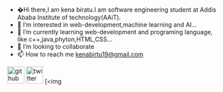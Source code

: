 - �Hi there,I am kena biratu.I am software engineering student at Addis Ababa Institute of technology(AAiT).
- 👀 I’m interested in web-development,machine learning and AI...
- 🌱 I’m currently learning web-development and programing language, like c++,java,phyton,HTML,CSS...
- 💞️ I’m looking to collaborate 
- 📫 How to reach me
   kenabirtu19@gmail.com

<!---
kena124/kena124 is a ✨ special ✨ repository because its `README.md` (this file) appears on your GitHub profile.
You can click the Preview link to take a look at your changes.
--->
[<img src='https://cdn.jsdelivr.net/npm/simple-icons@3.0.1/icons/github.svg' alt='github' height='40'>](https://github.com/kena124)  [<img src='https://cdn.jsdelivr.net/npm/simple-icons@3.0.1/icons/twitter.svg' alt='twitter' height='40'>](https://www.linkedin.com/in/kena-biratu/)  [<img  
